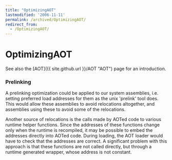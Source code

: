 ```yaml
---
title: "OptimizingAOT"
lastmodified: '2006-11-11'
permalink: /archived/OptimizingAOT/
redirect_from:
  - /OptimizingAOT/
---
```


OptimizingAOT
=============

 See also the [AOT]({{ site.github.url }}/AOT "AOT") page for an introduction.

### Prelinking

A prelinking optimization could be applied to our system assemblies, i.e. setting preferred load addresses for them as the unix 'prelink' tool does. This would allow these assemblies to avoid relocations altogether, and assemblies using these to avoid some of the relocations.

Another source of relocations is the calls made by AOTed code to various runtime helper functions. Since the addresses of these functions change only when the runtime is recompiled, it may be possible to embed the addresses directly into AOTed code. During loading, the AOT loader would have to check that the addresses are correct. A significant problem with this approach is that these functions are not called directly, but through a runtime generated wrapper, whose address is not constant.

